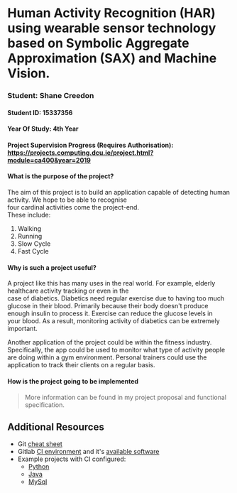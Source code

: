 # Human Activity Recognition (HAR) using wearable sensor technology based on Symbolic Aggregate Approximation (SAX) and Machine Vision.

### Student: Shane Creedon
#### Student ID: 15337356
#### Year Of Study: 4th Year
#### Project Supervision Progress (Requires Authorisation): https://projects.computing.dcu.ie/project.html?module=ca400&year=2019

#### What is the purpose of the project?
The aim of this project is to build an application capable of detecting human activity. We hope to be able to recognise  
four cardinal activities come the project-end.  
These include:  
1. Walking
2. Running
3. Slow Cycle
4. Fast Cycle 

#### Why is such a project useful?
A project like this has many uses in the real world. For example, elderly healthcare activity tracking or even in the  
case of diabetics. Diabetics need regular exercise due to having too much glucose in their blood. 
Primarily because their body doesn't produce enough insulin to process it. Exercise can reduce the glucose levels in  
your blood. As a result, monitoring activity of diabetics can be extremely important.  

Another application of the project could be within the fitness industry. Specifically, the app could be used to monitor 
what type of activity people are doing within a gym environment. Personal trainers could use the application to 
track their clients on a regular basis.

#### How is the project going to be implemented

> More information can be found in my project proposal and functional specification.  

## Additional Resources

- Git [cheat sheet](https://gitlab.computing.dcu.ie/sblott/local-gitlab-documentation/blob/master/cheat-sheet.md)
- Gitlab [CI environment](https://gitlab.computing.dcu.ie/sblott/docker-ci-environment) and it's [available software](https://gitlab.computing.dcu.ie/sblott/docker-ci-environment/blob/master/Dockerfile)
- Example projects with CI configured:
   * [Python](https://gitlab.computing.dcu.ie/sblott/test-project-python)
   * [Java](https://gitlab.computing.dcu.ie/sblott/test-project-java)
   * [MySql](https://gitlab.computing.dcu.ie/sblott/test-project-mysql)
